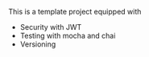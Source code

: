This is a template project equipped with

* Security with JWT
* Testing with mocha and chai
* Versioning